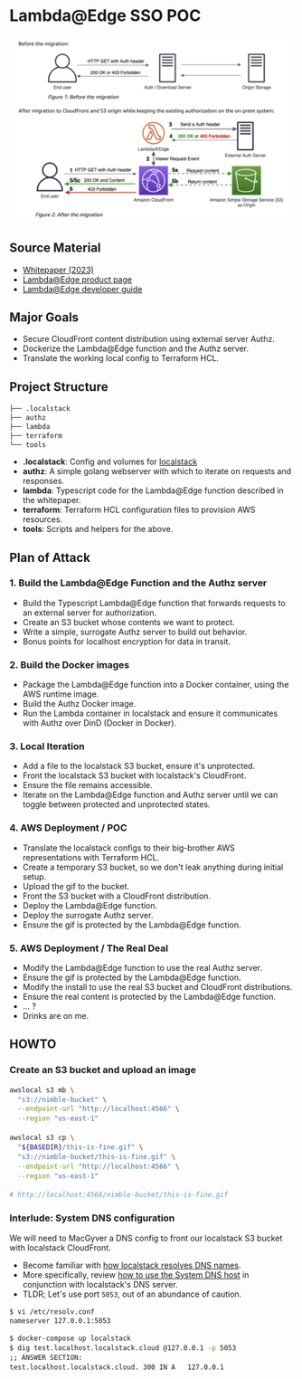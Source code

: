 # Lambda@Edge SSO POC

<div style="text-align: center;">
  <img src="https://github.com/froch/lambda-edge/blob/main/tools/assets/aws-architectture.png?raw=true" alt="AWS Architecture">
</div>

## Source Material

- [Whitepaper (2023)](https://aws.amazon.com/blogs/networking-and-content-delivery/external-server-authorization-with-lambdaedge/)
- [Lambda@Edge product page](https://aws.amazon.com/lambda/edge/)
- [Lambda@Edge developer guide](https://docs.aws.amazon.com/AmazonCloudFront/latest/DeveloperGuide/lambda-examples.html) 

## Major Goals
- Secure CloudFront content distribution using external server Authz.
- Dockerize the Lambda@Edge function and the Authz server.
- Translate the working local config to Terraform HCL.

## Project Structure

```
├── .localstack
├── authz
├── lambda
├── terraform
└── tools
```

- **.localstack**: Config and volumes for [localstack](https://docs.localstack.cloud/user-guide/aws/lambda/)
- **authz**: A simple golang webserver with which to iterate on requests and responses.
- **lambda**: Typescript code for the Lambda@Edge function described in the whitepaper.
- **terraform**: Terraform HCL configuration files to provision AWS resources.
- **tools**: Scripts and helpers for the above.

## Plan of Attack

### 1. Build the Lambda@Edge Function and the Authz server
- Build the Typescript Lambda@Edge function that forwards requests to an external server for authorization.
- Create an S3 bucket whose contents we want to protect.
- Write a simple, surrogate Authz server to build out behavior.
- Bonus points for localhost encryption for data in transit.

### 2. Build the Docker images
- Package the Lambda@Edge function into a Docker container, using the AWS runtime image.
- Build the Authz Docker image.
- Run the Lambda container in localstack and ensure it communicates with Authz over DinD (Docker in Docker).

### 3. Local Iteration
- Add a file to the localstack S3 bucket, ensure it's unprotected.
- Front the localstack S3 bucket with localstack's CloudFront.
- Ensure the file remains accessible.
- Iterate on the Lambda@Edge function and Authz server until we can toggle between protected and unprotected states.

### 4. AWS Deployment / POC
- Translate the localstack configs to their big-brother AWS representations with Terraform HCL.
- Create a temporary S3 bucket, so we don't leak anything during initial setup.
- Upload the gif to the bucket.
- Front the S3 bucket with a CloudFront distribution.
- Deploy the Lambda@Edge function.
- Deploy the surrogate Authz server.
- Ensure the gif is protected by the Lambda@Edge function.

### 5. AWS Deployment / The Real Deal
- Modify the Lambda@Edge function to use the real Authz server.
- Ensure the gif is protected by the Lambda@Edge function.
- Modify the install to use the real S3 bucket and CloudFront distributions.
- Ensure the real content is protected by the Lambda@Edge function.
- ... ?
- Drinks are on me.

## HOWTO 

### Create an S3 bucket and upload an image

```bash
awslocal s3 mb \
  "s3://nimble-bucket" \
  --endpoint-url "http://localhost:4566" \
  --region "us-east-1"

awslocal s3 cp \
  "${BASEDIR}/this-is-fine.gif" \
  "s3://nimble-bucket/this-is-fine.gif" \
  --endpoint-url "http://localhost:4566" \
  --region "us-east-1"

# http://localhost:4566/nimble-bucket/this-is-fine.gif
```

### Interlude: System DNS configuration

We will need to MacGyver a DNS config to front our localstack S3 bucket with localstack CloudFront.

- Become familiar with [how localstack resolves DNS names](https://docs.localstack.cloud/user-guide/tools/dns-server).
- More specifically, review [how to use the System DNS host](https://docs.localstack.cloud/user-guide/tools/dns-server/#system-dns-configuration) in conjunction with localstack's DNS server.
- TLDR; Let's use port `5053`, out of an abundance of caution.

```bash
$ vi /etc/resolv.conf
nameserver 127.0.0.1:5053
```

```bash
$ docker-compose up localstack
$ dig test.localhost.localstack.cloud @127.0.0.1 -p 5053
;; ANSWER SECTION:
test.localhost.localstack.cloud. 300 IN	A	127.0.0.1
```
